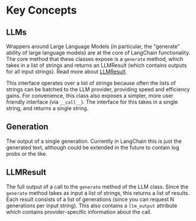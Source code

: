 # Key Concepts

## LLMs

Wrappers around Large Language Models (in particular, the "generate" ability of large language models) are at the core of LangChain functionality.
The core method that these classes expose is a `generate` method, which takes in a list of strings and returns an LLMResult (which contains outputs for all input strings). Read more about [LLMResult](#llmresult).

This interface operates over a list of strings because often the lists of strings can be batched to the LLM provider, providing speed and efficiency gains.
For convenience, this class also exposes a simpler, more user friendly interface (via `__call__`).
The interface for this takes in a single string, and returns a single string.

## Generation

The output of a single generation. Currently in LangChain this is just the generated text, although could be extended in the future
to contain log probs or the like.

## LLMResult

The full output of a call to the `generate` method of the LLM class.
Since the `generate` method takes as input a list of strings, this returns a list of results.
Each result consists of a list of generations (since you can request N generations per input string).
This also contains a `llm_output` attribute which contains provider-specific information about the call.
